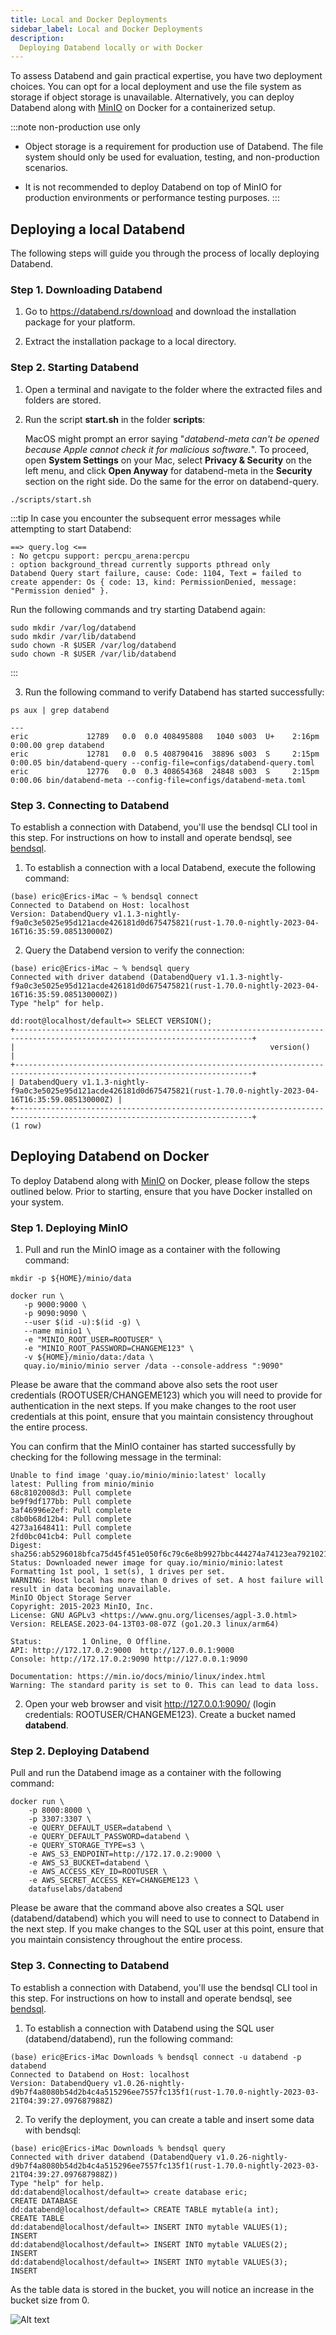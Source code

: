 ```yaml
---
title: Local and Docker Deployments
sidebar_label: Local and Docker Deployments
description:
  Deploying Databend locally or with Docker
---
```


To assess Databend and gain practical expertise, you have two deployment choices. You can opt for a local deployment and use the file system as storage if object storage is unavailable. Alternatively, you can deploy Databend along with [MinIO](https://min.io/) on Docker for a containerized setup.

:::note non-production use only
- Object storage is a requirement for production use of Databend. The file system should only be used for evaluation, testing, and non-production scenarios. 

- It is not recommended to deploy Databend on top of MinIO for production environments or performance testing purposes.
:::

## Deploying a local Databend

The following steps will guide you through the process of locally deploying Databend.

### Step 1. Downloading Databend

1. Go to https://databend.rs/download and download the installation package for your platform.

2. Extract the installation package to a local directory.

### Step 2. Starting Databend

1. Open a terminal and navigate to the folder where the extracted files and folders are stored.

2. Run the script **start.sh** in the folder **scripts**:

    MacOS might prompt an error saying "*databend-meta can't be opened because Apple cannot check it for malicious software.*". To proceed, open **System Settings** on your Mac, select **Privacy & Security** on the left menu, and click **Open Anyway** for databend-meta in the **Security** section on the right side. Do the same for the error on databend-query.

```shell
./scripts/start.sh
```

:::tip
In case you encounter the subsequent error messages while attempting to start Databend:

```shell
==> query.log <==
: No getcpu support: percpu_arena:percpu
: option background_thread currently supports pthread only
Databend Query start failure, cause: Code: 1104, Text = failed to create appender: Os { code: 13, kind: PermissionDenied, message: "Permission denied" }.
```
Run the following commands and try starting Databend again:

```shell
sudo mkdir /var/log/databend
sudo mkdir /var/lib/databend
sudo chown -R $USER /var/log/databend
sudo chown -R $USER /var/lib/databend
```
:::

3. Run the following command to verify Databend has started successfully:

```shell
ps aux | grep databend

---
eric             12789   0.0  0.0 408495808   1040 s003  U+    2:16pm   0:00.00 grep databend
eric             12781   0.0  0.5 408790416  38896 s003  S     2:15pm   0:00.05 bin/databend-query --config-file=configs/databend-query.toml
eric             12776   0.0  0.3 408654368  24848 s003  S     2:15pm   0:00.06 bin/databend-meta --config-file=configs/databend-meta.toml
```

### Step 3. Connecting to Databend

To establish a connection with Databend, you'll use the bendsql CLI tool in this step. For instructions on how to install and operate bendsql, see [bendsql](../11-integrations/30-access-tool/01-bendsql.md).

1. To establish a connection with a local Databend, execute the following command:

```shell
(base) eric@Erics-iMac ~ % bendsql connect
Connected to Databend on Host: localhost
Version: DatabendQuery v1.1.3-nightly-f9a0c3e5025e95d121acde426181d0d675475821(rust-1.70.0-nightly-2023-04-16T16:35:59.085130000Z)
```

2. Query the Databend version to verify the connection:

```shell
(base) eric@Erics-iMac ~ % bendsql query
Connected with driver databend (DatabendQuery v1.1.3-nightly-f9a0c3e5025e95d121acde426181d0d675475821(rust-1.70.0-nightly-2023-04-16T16:35:59.085130000Z))
Type "help" for help.

dd:root@localhost/default=> SELECT VERSION();
+---------------------------------------------------------------------------------------------------------------------------+
|                                                         version()                                                         |
+---------------------------------------------------------------------------------------------------------------------------+
| DatabendQuery v1.1.3-nightly-f9a0c3e5025e95d121acde426181d0d675475821(rust-1.70.0-nightly-2023-04-16T16:35:59.085130000Z) |
+---------------------------------------------------------------------------------------------------------------------------+
(1 row)
```

## Deploying Databend on Docker

To deploy Databend along with [MinIO](https://min.io/) on Docker, please follow the steps outlined below. Prior to starting, ensure that you have Docker installed on your system.

### Step 1. Deploying MinIO

1. Pull and run the MinIO image as a container with the following command:

```shell
mkdir -p ${HOME}/minio/data

docker run \
   -p 9000:9000 \
   -p 9090:9090 \
   --user $(id -u):$(id -g) \
   --name minio1 \
   -e "MINIO_ROOT_USER=ROOTUSER" \
   -e "MINIO_ROOT_PASSWORD=CHANGEME123" \
   -v ${HOME}/minio/data:/data \
   quay.io/minio/minio server /data --console-address ":9090"
```
Please be aware that the command above also sets the root user credentials (ROOTUSER/CHANGEME123) which you will need to provide for authentication in the next steps. If you make changes to the root user credentials at this point, ensure that you maintain consistency throughout the entire process.

You can confirm that the MinIO container has started successfully by checking for the following message in the terminal:

```shell
Unable to find image 'quay.io/minio/minio:latest' locally
latest: Pulling from minio/minio
68c8102008d3: Pull complete 
be9f9df177bb: Pull complete 
3af46996e2ef: Pull complete 
c8b0b68d12b4: Pull complete 
4273a1648411: Pull complete 
2fd0bc041cb4: Pull complete 
Digest: sha256:ab5296018bfca75d45f451e050f6c79c6e8b9927bbc444274a74123ea7921021
Status: Downloaded newer image for quay.io/minio/minio:latest
Formatting 1st pool, 1 set(s), 1 drives per set.
WARNING: Host local has more than 0 drives of set. A host failure will result in data becoming unavailable.
MinIO Object Storage Server
Copyright: 2015-2023 MinIO, Inc.
License: GNU AGPLv3 <https://www.gnu.org/licenses/agpl-3.0.html>
Version: RELEASE.2023-04-13T03-08-07Z (go1.20.3 linux/arm64)

Status:         1 Online, 0 Offline. 
API: http://172.17.0.2:9000  http://127.0.0.1:9000 
Console: http://172.17.0.2:9090 http://127.0.0.1:9090 

Documentation: https://min.io/docs/minio/linux/index.html
Warning: The standard parity is set to 0. This can lead to data loss.
```

2. Open your web browser and visit http://127.0.0.1:9090/ (login credentials: ROOTUSER/CHANGEME123). Create a bucket named **databend**.

### Step 2. Deploying Databend

Pull and run the Databend image as a container with the following command:

```shell
docker run \
    -p 8000:8000 \
    -p 3307:3307 \
    -e QUERY_DEFAULT_USER=databend \
    -e QUERY_DEFAULT_PASSWORD=databend \
    -e QUERY_STORAGE_TYPE=s3 \
    -e AWS_S3_ENDPOINT=http://172.17.0.2:9000 \
    -e AWS_S3_BUCKET=databend \
    -e AWS_ACCESS_KEY_ID=ROOTUSER \
    -e AWS_SECRET_ACCESS_KEY=CHANGEME123 \
    datafuselabs/databend
```

Please be aware that the command above also creates a SQL user (databend/databend) which you will need to use to connect to Databend in the next step. If you make changes to the SQL user at this point, ensure that you maintain consistency throughout the entire process.

### Step 3. Connecting to Databend

To establish a connection with Databend, you'll use the bendsql CLI tool in this step. For instructions on how to install and operate bendsql, see [bendsql](../11-integrations/30-access-tool/01-bendsql.md).

1. To establish a connection with Databend using the SQL user (databend/databend), run the following command:

```shell
(base) eric@Erics-iMac Downloads % bendsql connect -u databend -p databend
Connected to Databend on Host: localhost
Version: DatabendQuery v1.0.26-nightly-d9b7f4a8080b54d2b4c4a515296ee7557fc135f1(rust-1.70.0-nightly-2023-03-21T04:39:27.097687988Z)
```

2. To verify the deployment, you can create a table and insert some data with bendsql:

```shell
(base) eric@Erics-iMac Downloads % bendsql query
Connected with driver databend (DatabendQuery v1.0.26-nightly-d9b7f4a8080b54d2b4c4a515296ee7557fc135f1(rust-1.70.0-nightly-2023-03-21T04:39:27.097687988Z))
Type "help" for help.
dd:databend@localhost/default=> create database eric;
CREATE DATABASE
dd:databend@localhost/default=> CREATE TABLE mytable(a int);
CREATE TABLE
dd:databend@localhost/default=> INSERT INTO mytable VALUES(1);
INSERT
dd:databend@localhost/default=> INSERT INTO mytable VALUES(2);
INSERT
dd:databend@localhost/default=> INSERT INTO mytable VALUES(3);
INSERT
```

As the table data is stored in the bucket, you will notice an increase in the bucket size from 0.

![Alt text](../../public/img/deploy/minio-deployment-verify.png)